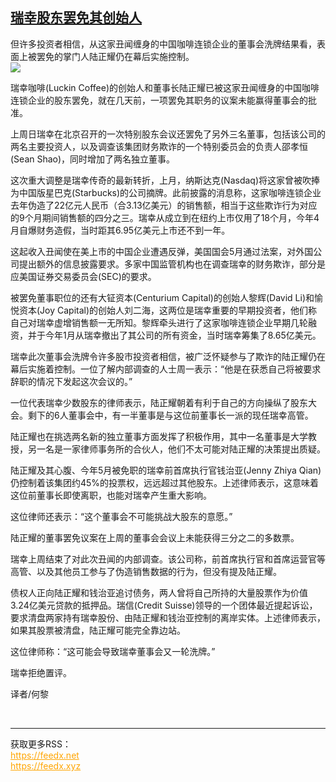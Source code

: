 <!--1594075935000-->
[瑞幸股东罢免其创始人](https://cn.ft.com/story/001088433?full=y)
------

<div></div><div class="story-lead">但许多投资者相信，从这家丑闻缠身的中国咖啡连锁企业的董事会洗牌结果看，表面上被罢免的掌门人陆正耀仍在幕后实施控制。</div><div class=" story-image image"><img src="https://thumbor.ftacademy.cn/unsafe/1340x754/https://thumbor.ftacademy.cn/unsafe/picture/9/000085029_piclink.jpg"></div><div class="story-body"><div id="story-body-container"><p>瑞幸咖啡(Luckin Coffee)的创始人和董事长陆正耀已被这家丑闻缠身的中国咖啡连锁企业的股东罢免，就在几天前，一项罢免其职务的议案未能赢得董事会的批准。</p><p>上周日瑞幸在北京召开的一次特别股东会议还罢免了另外三名董事，包括该公司的两名主要投资人，以及调查该集团财务欺诈的一个特别委员会的负责人邵孝恒(Sean Shao)，同时增加了两名独立董事。</p><p>这次重大调整是瑞幸传奇的最新转折，上月，纳斯达克(Nasdaq)将这家曾被吹捧为中国版星巴克(Starbucks)的公司摘牌。此前披露的消息称，这家咖啡连锁企业去年伪造了22亿元人民币（合3.13亿美元）的销售额，相当于这些欺诈行为对应的9个月期间销售额的四分之三。瑞幸从成立到在纽约上市仅用了18个月，今年4月自爆财务造假，当时距其6.95亿美元上市还不到一年。</p><p>这起收入丑闻使在美上市的中国企业遭遇反弹，美国国会5月通过法案，对外国公司提出额外的信息披露要求。多家中国监管机构也在调查瑞幸的财务欺诈，部分是应美国证券交易委员会(SEC)的要求。</p><div  data-o-ads-name="mpu-middle1" class="o-ads in-article-advert" data-o-ads-formats-default="false"  data-o-ads-formats-small="FtcMobileMpu"  data-o-ads-formats-medium="FtcMpu" data-o-ads-formats-large="FtcMpu" data-o-ads-formats-extra="FtcMpu" data-o-ads-targeting="cnpos=middle1;" data-cy='[{"devices":["PC","iPhoneWeb","AndroidWeb","iPhoneApp","AndroidApp"],"pattern":"MPU","position":"Middle1","container":"mpuInStory"}]'></div><p>被罢免董事职位的还有大钲资本(Centurium Capital)的创始人黎辉(David Li)和愉悦资本(Joy Capital)的创始人刘二海，这两位是瑞幸重要的早期投资者，他们称自己对瑞幸虚增销售额一无所知。黎辉牵头进行了这家咖啡连锁企业早期几轮融资，并于今年1月从瑞幸撤出了其公司的所有资金，当时瑞幸筹集了8.65亿美元。</p><p>瑞幸此次董事会洗牌令许多股市投资者相信，被广泛怀疑参与了欺诈的陆正耀仍在幕后实施着控制。一位了解内部调查的人士周一表示：“他是在获悉自己将被要求辞职的情况下发起这次会议的。”</p><p>一位代表瑞幸少数股东的律师表示，陆正耀朝着有利于自己的方向操纵了股东大会。剩下的6人董事会中，有一半董事是与这位前董事长一派的现任瑞幸高管。</p><p>陆正耀也在挑选两名新的独立董事方面发挥了积极作用，其中一名董事是大学教授，另一名是一家律师事务所的合伙人，他们不太可能对陆正耀的决策提出质疑。</p><p>陆正耀及其心腹、今年5月被免职的瑞幸前首席执行官钱治亚(Jenny Zhiya Qian)仍控制着该集团约45%的投票权，远远超过其他股东。上述律师表示，这意味着这位前董事长即使离职，也能对瑞幸产生重大影响。</p><p>这位律师还表示：“这个董事会不可能挑战大股东的意愿。”</p><div data-o-ads-name="mpu-middle2" class="o-ads in-article-advert" data-o-ads-formats-default="false"  data-o-ads-formats-small="FtcMobileMpu"  data-o-ads-formats-medium="false" data-o-ads-formats-large="false" data-o-ads-formats-extra="false" data-o-ads-targeting="cnpos=middle2;" data-cy='[{"devices":["iPhoneWeb","AndroidWeb","iPhoneApp","AndroidApp"],"pattern":"MPU","position":"Middle2","container":"mpuInStory"}]'></div><p>陆正耀的董事罢免议案在上周的董事会会议上未能获得三分之二的多数票。</p><p>瑞幸上周结束了对此次丑闻的内部调查。该公司称，前首席执行官和首席运营官等高管、以及其他员工参与了伪造销售数据的行为，但没有提及陆正耀。</p><p>债权人正向陆正耀和钱治亚追讨债务，两人曾将自己所持的大量股票作为价值3.24亿美元贷款的抵押品。瑞信(Credit Suisse)领导的一个团体最近提起诉讼，要求清盘两家持有瑞幸股份、由陆正耀和钱治亚控制的离岸实体。上述律师表示，如果其股票被清盘，陆正耀可能完全靠边站。</p><p>这位律师称：“这可能会导致瑞幸董事会又一轮洗牌。”</p><p>瑞幸拒绝置评。</p><div data-o-ads-name="mpu-middle3" class="o-ads in-article-advert" data-o-ads-formats-default="false"  data-o-ads-formats-small="FtcMobileMpu"  data-o-ads-formats-medium="false" data-o-ads-formats-large="false" data-o-ads-formats-extra="false" data-o-ads-targeting="cnpos=middle3;" data-cy='[{"devices":["iPhoneWeb","AndroidWeb","iPhoneApp","AndroidApp"],"pattern":"MPU","position":"Middle3","container":"mpuInStory"}]'></div><p>译者/何黎</p></div><div class="clearfloat"></div></div><br><hr><div>获取更多RSS：<br><a href="https://feedx.net" style="color:orange" target="_blank">https://feedx.net</a> <br><a href="https://feedx.xyz" style="color:orange" target="_blank">https://feedx.xyz</a><br></div>
